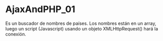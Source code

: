 # AjaxAndPHP_01
Es un buscador de nombres de países. Los nombres están en un array, luego un script (Javascript) usando un objeto XMLHttpRequest() hará la conexión.
